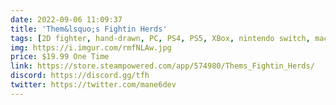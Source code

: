 ```yaml
---
date: 2022-09-06 11:09:37
title: 'Them&lsquo;s Fightin Herds'
tags: [2D fighter, hand-drawn, PC, PS4, PS5, XBox, nintendo switch, macOS, linux]
img: https://i.imgur.com/rmfNLAw.jpg
price: $19.99 One Time
link: https://store.steampowered.com/app/574980/Thems_Fightin_Herds/
discord: https://discord.gg/tfh
twitter: https://twitter.com/mane6dev
---
```

